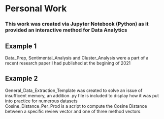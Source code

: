 # Personal Work
### This work was created via Jupyter Notebook (Python) as it provided an interactive method for Data Analytics
## Example 1
Data_Prep, Sentimental_Analysis and Cluster_Analysis were a part of a recent research paper I had published at the begining of 2021

## Example 2
General_Data_Extraction_Template was created to solve an issue of insufficent memory, an addition .py file is included to display how it was put into practice for numerous datasets<br />Cosine_Distance_Per_Prod is a script to compute the Cosine Distance between a specific review vector and one of three method vectors

